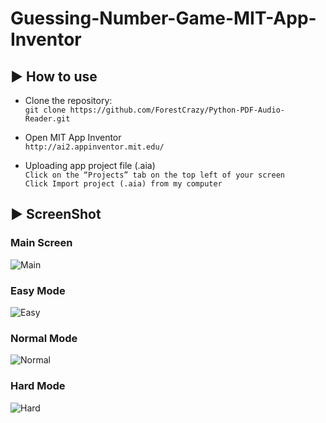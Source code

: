 ﻿# Guessing-Number-Game-MIT-App-Inventor

## :arrow_forward: How to use
* Clone the repository: <br>
``` git clone https://github.com/ForestCrazy/Python-PDF-Audio-Reader.git ```

* Open MIT App Inventor <br>
``` http://ai2.appinventor.mit.edu/ ```

* Uploading app project file (.aia) <br>
``` Click on the “Projects” tab on the top left of your screen ``` <br>
``` Click Import project (.aia) from my computer ```

## :arrow_forward: ScreenShot
### Main Screen
![Main](https://raw.githubusercontent.com/ForestCrazy/Guessing-Number-Game-MIT-App-Inventor/master/screenshot/Main.PNG)

### Easy Mode
![Easy](https://raw.githubusercontent.com/ForestCrazy/Guessing-Number-Game-MIT-App-Inventor/master/screenshot/Easy_Mode.PNG)

### Normal Mode
![Normal](https://raw.githubusercontent.com/ForestCrazy/Guessing-Number-Game-MIT-App-Inventor/master/screenshot/Normal_Mode.PNG)

### Hard Mode
![Hard](https://raw.githubusercontent.com/ForestCrazy/Guessing-Number-Game-MIT-App-Inventor/master/screenshot/Hard_Mode.PNG)
